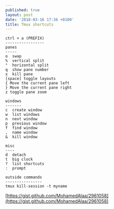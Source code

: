 ```yaml
---
published: true
layout: post
date: '2018-03-16 17:36 +0100'
title: Tmux shortcuts
---
```

    ctrl + a (PREFIX)
    -----------------
    panes
    -----
    o  swap
    %  vertical split
    "  horizontal split
    q  show pane number
    x  kill pane
    [space] toggle layouts
    { Move the current pane left
    } Move the current pane right
    z toggle pane zoom
    
    windows
    -------
    c  create window
    w  list windows
    n  next window
    p  previous window
    f  find window
    ,  name window
    &  kill window
    
    misc
    ----
    d  detach
    t  big clock
    ?  list shortcuts
    :  prompt
    
    outside commands
    ----------------
    tmux kill-session -t myname

[https://gist.github.com/MohamedAlaa/2961058](https://gist.github.com/MohamedAlaa/2961058)



